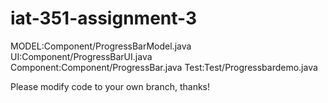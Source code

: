 iat-351-assignment-3
====================

MODEL:Component/ProgressBarModel.java
UI:Component/ProgressBarUI.java
Component:Component/ProgressBar.java
Test:Test/Progressbardemo.java

Please modify code to your own branch, thanks!

